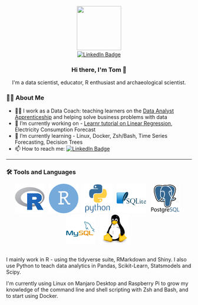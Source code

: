 <!--
**tfzrch/tfzrch** is a ✨ _special_ ✨ repository because its `README.md` (this file) appears on your GitHub profile.

Here are some ideas to get you started:

- 🔭 I’m currently working on ...
- 🌱 I’m currently learning ...
- 👯 I’m looking to collaborate on ...
- 🤔 I’m looking for help with ...
- 💬 Ask me about ...
- 📫 How to reach me: ...
- 😄 Pronouns: ...
- ⚡ Fun fact: ...
-->

<div id="header" align="center">
  <div id="header-gif">
    <img src="https://media.giphy.com/media/SvEUbsayyUlcPm41Tl/giphy.gif" width="120" height="120"></img>
  </div>
  <div id="badges">
    <div>
      <a href="https://www.linkedin.com/in/tfzrch/">
        <img src="https://img.shields.io/badge/LinkedIn-blue?logo=linkedin&logoColor=white&style=for-the-badge" alt="LinkedIn Badge">
      </a>
    </div>
  </div>
  <div id="tagline">
    <h3>Hi there, I'm Tom 👋</h3>
    <p>I'm a data scientist, educator, R enthusiast and archaeological scientist.</p>
  </div>
</div>

### 👨‍💻 About Me

- 👨‍🏫 I work as a Data Coach: teaching learners on the [Data Analyst Apprenticeship](https://www.instituteforapprenticeships.org/apprenticeship-standards/data-analyst/) and helping solve business problems with data
- 🔭 I’m currently working on - [Learnr tutorial on Linear Regression](https://github.com/tfzrch/learnr-linear-regression), Electricity Consumption Forecast
- 🌱 I’m currently learning - Linux, Docker, Zsh/Bash, Time Series Forecasting, Decision Trees
- 📫 How to reach me: [![LinkedIn Badge](https://img.shields.io/badge/LinkedIn-blue?logo=linkedin&logoColor=white&style=flat-square)](https://www.linkedin.com/in/tfzrch/)

***

### 🛠️ Tools and Languages

<div align="center">
  <img src="https://github.com/devicons/devicon/blob/master/icons/r/r-original.svg" width=80 height=80 alt="R Icon" title="R">&nbsp;&nbsp;
  <img src="https://github.com/devicons/devicon/blob/master/icons/rstudio/rstudio-original.svg" width=80 height=80 alt="RStudio Icon" title="RStudio">&nbsp;&nbsp;
  <img src="https://github.com/devicons/devicon/blob/master/icons/python/python-original-wordmark.svg" width=80 height=80 alt="Python Icon" title="Python">&nbsp;&nbsp;
  <img src="https://github.com/devicons/devicon/blob/master/icons/sqlite/sqlite-original-wordmark.svg" width=80 height=80 alt="SQLite Icon" title="SQLite">&nbsp;&nbsp;
  <img src="https://github.com/devicons/devicon/blob/master/icons/postgresql/postgresql-original-wordmark.svg" width=80 height=80 alt="PostgreSQL Icon" title="PostgreSQL">&nbsp;&nbsp;
  <img src="https://github.com/devicons/devicon/blob/master/icons/mysql/mysql-original-wordmark.svg" width=80 height=80 alt="MySQL Icon" title="MySQL">&nbsp;&nbsp;
  <img src="https://github.com/devicons/devicon/blob/master/icons/linux/linux-original.svg" width=80 height=80 alt="Linux Icon" title="Linux">&nbsp;&nbsp;
</div>

<br>

I mainly work in R - using the tidyverse suite, RMarkdown and Shiny. I also use Python to teach data analytics in Pandas, Scikit-Learn, Statsmodels and Scipy. 

I'm currently using Linux on Manjaro Desktop and Raspberry Pi to grow my knowledge of the command line and shell scripting with Zsh and Bash, and to start using Docker.


<!-- Recent posts section - add workflow later
## ✍️ Recent Posts

<!-- BLOG-POST-LIST:START -/->
<!-- BLOG-POST-LIST:END -/->

-->

<!-- Portfolio
## :ledger: My Portfolio

-->
